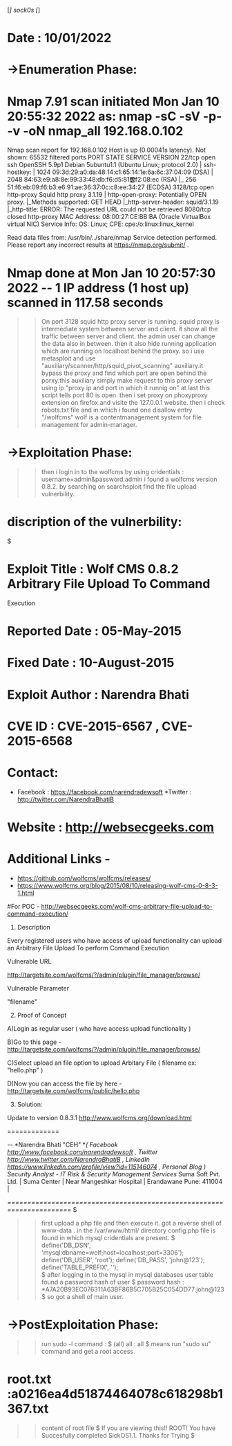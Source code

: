 [*] sock0s [*]

# Date : 10/01/2022

# ->Enumeration Phase:

# Nmap 7.91 scan initiated Mon Jan 10 20:55:32 2022 as: nmap -sC -sV -p- -v -oN nmap_all 192.168.0.102
Nmap scan report for 192.168.0.102
Host is up (0.00041s latency).
Not shown: 65532 filtered ports
PORT     STATE  SERVICE    VERSION
22/tcp   open   ssh        OpenSSH 5.9p1 Debian 5ubuntu1.1 (Ubuntu Linux; protocol 2.0)
| ssh-hostkey: 
|   1024 09:3d:29:a0:da:48:14:c1:65:14:1e:6a:6c:37:04:09 (DSA)
|   2048 84:63:e9:a8:8e:99:33:48:db:f6:d5:81:ab:f2:08:ec (RSA)
|_  256 51:f6:eb:09:f6:b3:e6:91:ae:36:37:0c:c8:ee:34:27 (ECDSA)
3128/tcp open   http-proxy Squid http proxy 3.1.19
| http-open-proxy: Potentially OPEN proxy.
|_Methods supported: GET HEAD
|_http-server-header: squid/3.1.19
|_http-title: ERROR: The requested URL could not be retrieved
8080/tcp closed http-proxy
MAC Address: 08:00:27:CE:BB:BA (Oracle VirtualBox virtual NIC)
Service Info: OS: Linux; CPE: cpe:/o:linux:linux_kernel

Read data files from: /usr/bin/../share/nmap
Service detection performed. Please report any incorrect results at https://nmap.org/submit/ .
# Nmap done at Mon Jan 10 20:57:30 2022 -- 1 IP address (1 host up) scanned in 117.58 seconds

>> On port 3128 squid http proxy server is running.
>> squid proxy is intermediate system between server and client. it show all the traffic between server and client. the admin
>> user can change the data also in between.
>> then it also hide running application  which are running on localhost behind the proxy.
>> so i use metasploit and use "auxiliary/scanner/http/squid_pivot_scanning" auxiliary.it bypass the proxy and find which port are
>> open behind the porxy.this auxiliary simply make request to this proxy server using ip "proxy ip and port in which it runnig on"
>> at last this script tells port 80 is open.
>> then i set proxy on phoxyproxy extension on firefox.and visite the 127.0.0.1 website.
>> then i check robots.txt file and in which i found one disallow entry "/wolfcms"
>> wolf is a contentmanagement system for file management for admin-manager.

# ->Exploitation Phase:

>> then i login in to the wolfcms by using cridentials : username=admin&password:admin
>> i found a wolfcms version 0.8.2. by searching on searchsploit find the file upload vulnerbility.

# discription of the vulnerbility:

$
# Exploit Title    : Wolf CMS 0.8.2  Arbitrary File Upload To Command
Execution
# Reported Date    : 05-May-2015
# Fixed Date       : 10-August-2015
# Exploit Author   : Narendra Bhati
# CVE ID           : CVE-2015-6567 , CVE-2015-6568
# Contact:
* Facebook         : https://facebook.com/narendradewsoft
*Twitter           : http://twitter.com/NarendraBhatiB
# Website          : http://websecgeeks.com
# Additional Links -
* https://github.com/wolfcms/wolfcms/releases/
* https://www.wolfcms.org/blog/2015/08/10/releasing-wolf-cms-0-8-3-1.html

#For POC -
http://websecgeeks.com/wolf-cms-arbitrary-file-upload-to-command-execution/

1. Description

Every registered users who have access of upload functionality can upload
an Arbitrary File Upload To perform Command Execution

Vulnerable URL

http://targetsite.com/wolfcms/?/admin/plugin/file_manager/browse/

Vulnerable Parameter

"filename"


2. Proof of Concept

A)Login as regular user ( who have access upload functionality )

B)Go to this page  -
http://targetsite.com/wolfcms/?/admin/plugin/file_manager/browse/

C)Select upload an file option to upload Arbitary File ( filename ex:
"hello.php" )

D)Now you can access the file by here -
http://targetsite.com/wolfcms/public/hello.php


3. Solution:

Update to version 0.8.3.1
http://www.wolfcms.org/download.html

=============

-- 
*Narendra Bhati "CEH" **( Facebook
<http://www.facebook.com/narendradewsoft> , Twitter
<http://www.twitter.com/NarendraBhatiB> , LinkedIn
<https://www.linkedin.com/profile/view?id=115146074> , Personal Blog )*
*Security Analyst - IT Risk & Security Management Services*
Suma Soft Pvt. Ltd. | Suma Center | Near Mangeshkar Hospital | Erandawane
Pune: 411004 |

*======================================================================*
$

>> first upload a php file and then execute it.
>> got a reverse shell of www-data .
>> in the /var/www/html/ directory config.php  file is found in which mysql cridentials are present.
$
define('DB_DSN', 'mysql:dbname=wolf;host=localhost;port=3306'); 
define('DB_USER', 'root'); 
define('DB_PASS', 'john@123'); 
define('TABLE_PREFIX', '');   
$
>> after logging in to the mysql in mysql databases user table found a password hash of user
$ 
password hash : *A7A20B93EC076311A63BF86B5C705B25C054DD77:john@123
$
>> so got a shell of main user. 

# ->PostExploitation Phase:

>> run sudo -l command :
$
(all) all : all
$
>> means run "sudo su" command and get a root access.

# root.txt :a0216ea4d51874464078c618298b1367.txt
>> content of root file
$
If you are viewing this!!
ROOT!
You have Succesfully completed SickOS1.1.
Thanks for Trying
$